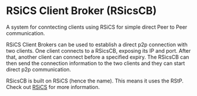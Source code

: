 # RSiCS Client Broker (RSicsCB)

A system for conntecting clients using RSiCS for simple direct Peer to Peer communication. 

RSiCS Client Brokers can be used to establish a direct p2p connection with two clients. One client connects to a RSicsCB, exposing its IP and port. After that, another client can connect before a specified expiry. The RSicsCB can then send the connection information to the two clients and they can start direct p2p communication. 

  
RSicsCB is built on RSiCS (hence the name). This means it uses the RStP. Check out [RSiCS](https://github.com/rubensystems/rsics) for more information. 


